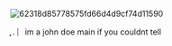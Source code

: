 ![62318d85778575fd66d4d9cf74d11590](https://github.com/user-attachments/assets/df5ab67e-d40c-43b5-87f2-8b98bc2e402b)

 ֶָ֢  . ︴im a john doe main if you couldnt tell 
